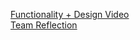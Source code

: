 [Functionality + Design Video](https://youtu.be/3UA2xfIoNDQ)  
[Team Reflection](https://youtu.be/NN8ySUpAOGw)